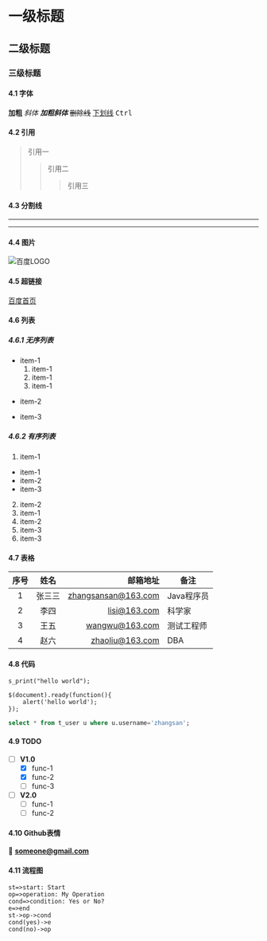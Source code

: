 # 一级标题
## 二级标题
### 三级标题

#### 4.1 字体
**加粗**
*斜体*
***加粗斜体***
~~删除线~~
<u>下划线</u>
<kbd>Ctrl</kbd>

#### 4.2 引用
>引用一
>>引用二
>>>引用三

#### 4.3 分割线
---
***

#### 4.4 图片
![百度LOGO](https://www.baidu.com/img/bd_logo1.png "百度图片")


#### 4.5 超链接
[百度首页](https://www.baidu.com "欢迎访问百度首页！")


#### 4.6 列表
##### 4.6.1 无序列表
- item-1
  1. item-1
  2. item-1
  3. item-1
+ item-2
* item-3
##### 4.6.2 有序列表
1. item-1
  - item-1
  - item-2
  - item-3
2. item-2
  1. item-1
  2. item-2
  3. item-3
3. item-3

#### 4.7 表格
|序号|姓名|邮箱地址|备注|
|:-:|:--:|------:|----|
|1|张三三|zhangsansan@163.com|Java程序员|
|2|李四|lisi@163.com|科学家|
|3|王五|wangwu@163.com|测试工程师|
|4|赵六|zhaoliu@163.com|DBA|

#### 4.8 代码
`s_print("hello world");`

```javascrpt
$(document).ready(function(){
    alert('hello world');
});
```

```sql
select * from t_user u where u.username='zhangsan';
```

#### 4.9 TODO
- [ ] **V1.0**
  - [x] func-1
  - [x] func-2
  - [ ] func-3
- [ ] **V2.0**
  - [ ] func-1
  - [ ] func-2

#### 4.10 Github表情
:email: **someone@gmail.com**

#### 4.11 流程图
```flow
st=>start: Start
op=>operation: My Operation
cond=>condition: Yes or No?
e=>end
st->op->cond
cond(yes)->e
cond(no)->op
```
